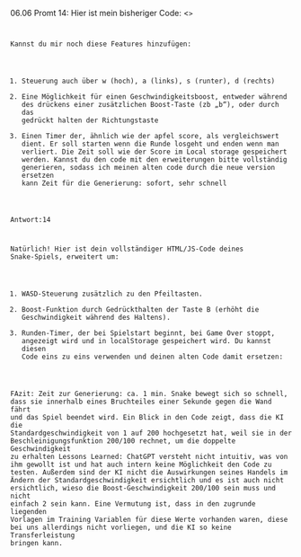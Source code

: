 06.06
Promt 14: Hier ist mein bisheriger Code: <<Code>>

Kannst du mir noch diese Features hinzufügen:
1. Steuerung auch über w (hoch), a (links), s (runter), d (rechts)
2. Eine Möglichkeit für einen Geschwindigkeitsboost, entweder während des drückens einer zusätzlichen Boost-Taste (zb „b“), oder durch das gedrückt halten der Richtungstaste
3. Einen Timer der, ähnlich wie der apfel score, als vergleichswert dient. Er soll starten wenn die Runde losgeht und enden wenn man verliert. Die Zeit soll wie der Score im Local storage gespeichert werden.
   Kannst du den code mit den erweiterungen bitte vollständig generieren, sodass ich meinen alten code durch die neue version ersetzen kann
Zeit für die Generierung: sofort, sehr schnell

Antwort:14

Natürlich! Hier ist dein vollständiger HTML/JS-Code deines Snake-Spiels, erweitert um:
1. WASD-Steuerung zusätzlich zu den Pfeiltasten.
2. Boost-Funktion durch Gedrückthalten der Taste B (erhöht die Geschwindigkeit während des Haltens).
3. Runden-Timer, der bei Spielstart beginnt, bei Game Over stoppt, angezeigt wird und in localStorage gespeichert wird.
   Du kannst diesen Code eins zu eins verwenden und deinen alten Code damit ersetzen:


FAzit: Zeit zur Generierung: ca. 1 min.
Snake bewegt sich so schnell, dass sie innerhalb eines Bruchteiles einer Sekunde gegen die Wand fährt und das Spiel beendet wird.
Ein Blick in den Code zeigt, dass die KI die Standardgeschwindigkeit von 1 auf 200 hochgesetzt hat, weil sie in der Beschleinigungsfunktion 200/100 rechnet, um die doppelte Geschwindigkeit zu erhalten
Lessons Learned: ChatGPT versteht nicht intuitiv, was von ihm gewollt ist und hat auch intern keine Möglichkeit den Code zu testen. Außerdem sind der KI nicht die Auswirkungen seines Handels im Ändern der Standardgeschwindigkeit ersichtlich und es ist auch nicht ersichtlich, wieso die Boost-Geschwindigkeit 200/100 sein muss und nicht einfach 2 sein kann. Eine Vermutung ist, dass in den zugrunde liegenden Vorlagen im Training Variablen für diese Werte vorhanden waren, diese bei uns allerdings nicht vorliegen, und die KI so keine Transferleistung bringen kann. 
